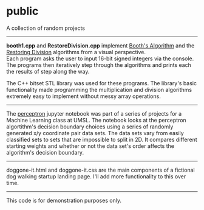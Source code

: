 # public
A collection of random projects

________

**booth1.cpp** and **RestoreDivision.cpp** implement [Booth's Algorithm](https://en.wikipedia.org/wiki/Booth%27s_multiplication_algorithm)
and the [Restoring Division](https://en.wikipedia.org/wiki/Division_algorithm) algorithms 
from a visual perspective.  
Each program asks the user to input 16-bit signed integers via the console. The programs then iteratively step through the 
algorithms and prints each the results of step along the way.   

The C++ bitset STL library was used for these programs.  The library's basic functionality made programming the multiplication 
and division algorithms extremely easy to implement without messy array operations.   

________

The [perceptron](https://en.wikipedia.org/wiki/Perceptron) jupyter notebook was part of a series of projects for a Machine 
Learning class at UMSL. The notebook looks at the perceptron algortithm's decision boundary choices using a series of randomly 
generated x/y coordinate pair data sets. The data sets vary from easily classified sets to sets that are impossible to split 
in 2D. It compares different starting weights and whether or not the data set's order affects the algorithm's decision 
boundary.

________

doggone-it.html and doggone-it.css are the main components of a fictional dog walking startup landing page. I'll add more 
functionality to this over time.

________

This code is for demonstration purposes only.

